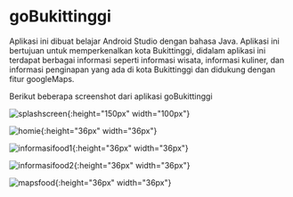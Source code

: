 # goBukittinggi

Aplikasi ini dibuat belajar Android Studio dengan bahasa Java. Aplikasi ini bertujuan untuk memperkenalkan kota Bukittinggi, didalam aplikasi ini terdapat berbagai informasi seperti informasi wisata, informasi kuliner, dan informasi penginapan yang ada di kota Bukittinggi dan didukung dengan fitur googleMaps.

Berikut beberapa screenshot dari aplikasi goBukittinggi

![splashscreen](https://user-images.githubusercontent.com/36125141/71878158-8ddcd180-315d-11ea-838e-bcb0698c9637.jpeg){:height="150px" width="100px"}


![homie](https://user-images.githubusercontent.com/36125141/71878151-8d443b00-315d-11ea-912c-47db17fcf70a.jpeg){:height="36px" width="36px"}


![informasifood1](https://user-images.githubusercontent.com/36125141/71878152-8d443b00-315d-11ea-86ad-193483c6166a.jpeg){:height="36px" width="36px"}


![informasifood2](https://user-images.githubusercontent.com/36125141/71878153-8ddcd180-315d-11ea-9bff-da1117bd8406.jpeg){:height="36px" width="36px"}


![mapsfood](https://user-images.githubusercontent.com/36125141/71878155-8ddcd180-315d-11ea-8ed6-01028a581a60.jpeg){:height="36px" width="36px"}


